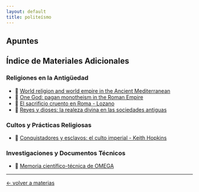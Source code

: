 ```yaml
---
layout: default
title: politeísmo
---
```


## Apuntes

## Índice de Materiales Adicionales

### Religiones en la Antigüedad
- 📄 [World religion and world empire in the Ancient Mediterranean](materiales/worldreligion.pdf)
- 📄 [One God: pagan monotheism in the Roman Empire](materiales/chaniotis.pdf)
- 📄 [El sacrificio cruento en Roma - Lozano](materiales/sacrificio.pdf)
- 📄 [Reyes y dioses: la realeza divina en las sociedades antiguas](materiales/realezadivina.pdf)

### Cultos y Prácticas Religiosas
- 📄 [Conquistadores y esclavos: el culto imperial - Keith Hopkins](materiales/cultoimperial.pdf)

### Investigaciones y Documentos Técnicos
- 📄 [Memoria científico-técnica de OMEGA](materiales/memoriact.pdf)

---

<div style="display: flex; align-items: center; float: left;">
<a href="../">&#8592; volver a materias </a>
</div>